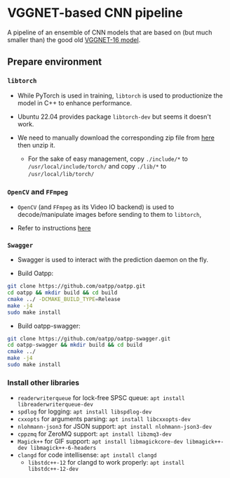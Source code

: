 # VGGNET-based CNN pipeline

A pipeline of an ensemble of CNN models that are based on (but much smaller
than) the good old
[VGGNET-16 model](https://www.kaggle.com/code/blurredmachine/vggnet-16-architecture-a-complete-guide).

## Prepare environment

### `libtorch`

- While PyTorch is used in training, `libtorch` is used to productionize the
  model in C++ to enhance performance.

- Ubuntu 22.04 provides package `libtorch-dev` but seems it doesn't work.

- We need to manually download the corresponding zip file from
  [here](https://pytorch.org/get-started/locally/) then unzip it.
  - For the sake of easy management, copy `./include/*` to
    `/usr/local/include/torch/` and copy `./lib/*` to `/usr/local/lib/torch/`

### `OpenCV` and `FFmpeg`

- `OpenCV` (and `FFmpeg` as its Video IO backend) is used to decode/manipulate
  images before sending to them to `libtorch`,

- Refer to instructions
  [here](https://github.com/alex-lt-kong/the-nitty-gritty/tree/main/c-cpp/cpp/06_poc/05_cudacodec-vs-ffmpeg)

### `Swagger`

- Swagger is used to interact with the prediction daemon on the fly.

- Build Oatpp:

```Bash
git clone https://github.com/oatpp/oatpp.git
cd oatpp && mkdir build && cd build
cmake ../ -DCMAKE_BUILD_TYPE=Release
make -j4
sudo make install
```

- Build oatpp-swagger:

```Bash
git clone https://github.com/oatpp/oatpp-swagger.git
cd oatpp-swagger && mkdir build && cd build
cmake ../
make -j4
sudo make install
```

### Install other libraries

- `readerwriterqueue` for lock-free SPSC queue: `apt install libreaderwriterqueue-dev`
- `spdlog` for logging: `apt install libspdlog-dev`
- `cxxopts` for arguments parsing: `apt install libcxxopts-dev`
- `nlohmann-json3` for JSON support: `apt install nlohmann-json3-dev`
- `cppzmq` for ZeroMQ support: `apt install libzmq3-dev`
- `Magick++` for GIF support: `apt install libmagickcore-dev libmagick++-dev libmagick++-6-headers`
- `clangd` for code intellisense: `apt install clangd`
  - `libstdc++-12` for clangd to work properly: `apt install libstdc++-12-dev`
